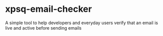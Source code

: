 # xpsq-email-checker
A simple tool to help developers and everyday users verify that an email is live and active before sending emails
